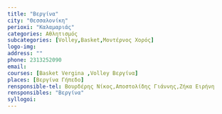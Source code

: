 ```yaml
---
title: "Βεργίνα"
city: "Θεσσαλονίκη"
perioxi: "Καλαμαριάς"
categories: Αθλητισμός
subcategories: [Volley,Basket,Μοντέρνος Χορός]
logo-img: 
address: ""
phone: 2313252090
email: 
courses: [Basket Vergina ,Volley Βεργίνα]
places: [Βεργίνα Γήπεδο]
rensponsible-tel: Βουρδέρης Νίκος,Αποστολίδης Γιάννης,Ζήκα Ειρήνη
rensponsibles: "Βεργίνα"
syllogoi: 
---
```








